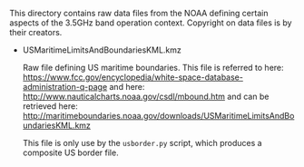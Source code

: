 This directory contains raw data files from the NOAA
defining certain aspects of the 3.5GHz band operation context. Copyright
on data files is by their creators.

* USMaritimeLimitsAndBoundariesKML.kmz

    Raw file defining US maritime boundaries. This file is referred to here:
    https://www.fcc.gov/encyclopedia/white-space-database-administration-q-page
    and here: http://www.nauticalcharts.noaa.gov/csdl/mbound.htm
    and can be retrieved here:
    http://maritimeboundaries.noaa.gov/downloads/USMaritimeLimitsAndBoundariesKML.kmz

    This file is only use by the `usborder.py` script, which produces a composite US
    border file.

